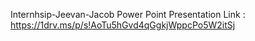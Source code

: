 Internhsip-Jeevan-Jacob
Power Point Presentation Link : https://1drv.ms/p/s!AoTu5hGvd4qGgkjWppcPo5W2itSj
